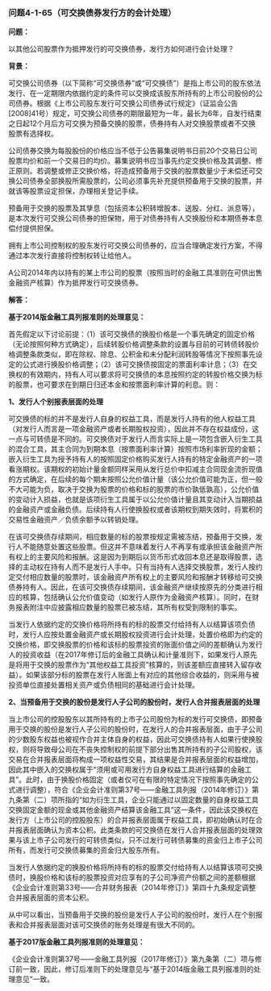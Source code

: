 ### 问题4-1-65（可交换债券发行方的会计处理）

**问题：**

以其他公司股票作为抵押发行的可交换债券，发行方如何进行会计处理？

**背景：**

可交换公司债券（以下简称“可交换债券”或“可交换债”）是指上市公司的股东依法发行、在一定期限内依据约定的条件可以交换成该股东所持有的上市公司股份的公司债券。根据《上市公司股东发行可交换公司债券试行规定》（证监会公告[2008]41号）规定，可交换公司债券的期限最短为一年，最长为6年，自发行结束之日起12个月后方可交换为预备交换的股票，债券持有人对交换股票或者不交换股票有选择权。

公司债券交换为每股股份的价格应当不低于公告募集说明书日前20个交易日公司股票均价和前一个交易日的均价。募集说明书应当事先约定交换价格及其调整、修正原则。若调整或修正交换价格，将造成预备用于交换的股票数量少于未偿还可交换公司债券全部换股所需股票的，公司必须事先补充提供预备用于交换的股票，并就该等股票设定担保，办理相关登记手续。

预备用于交换的股票及其孳息（包括资本公积转增股本、送股、分红、派息等），是本次发行可交换公司债券的担保物，用于对债券持有人交换股份和本期债券本息偿付提供担保。

拥有上市公司控制权的股东发行可交换公司债券的，应当合理确定发行方案，不得通过本次发行直接将控制权转让给他人。

A公司2014年内以持有的某上市公司的股票（按照当时的金融工具准则在可供出售金融资产核算）作为抵押发行可交换债券。

**解答：**

**基于2014版金融工具列报准则的处理意见：**

首先假定以下讨论前提：（1）该可交换债的换股价格是一个事先确定的固定价格（无论按照何种方式确定），后续转股价格调整条款的设置与目前的可转债转股价格调整条款类似，即在除权、除息、公积金和未分配利润转股等情况下按照事先设定的公式进行换股价格调整；（2）该可交换债按固定的票面利率计息；（3）在交换权的有效期内，持有人可以要求将可交换债的本息按照约定的转股价格交换为标的股票，也可要求在到期日归还本金和按票面利率计算的利息。则：

**1、发行人个别报表层面的处理**

可交换债的标的并不是发行人自身的权益工具，而是发行人持有的他人权益工具（对发行人而言是一项金融资产或者长期股权投资），因此并不存在权益成份，这一点与可转债是不同的。可交换债对于发行人而言实际上是一项包含嵌入衍生工具的混合工具，其主合同为到期本息（按票面利率计算）按照市场利率折现的金额；嵌入衍生工具为授予持有人的按照固定价格购买发行人持有的特定金融资产的一项看涨期权。该期权的初始计量金额同样采用从发行总价中扣减主合同现金流折现值的方式确定，在后续的每个期末按照公允价值计量（该公允价值可能为正，但一般不大可能为负，取决于交换为股票的价格和标的股票的市价孰低孰高），公允价值的变动计入损益，也就是该项衍生工具属于以公允价值计量且其变动计入当期损益的金融资产或金融负债。后续持有人行使换股权或者该期权到期失效时，将累积的交易性金融资产／负债余额予以转销处理。

在该可交换债存续期间，相应数量的标的股票按规定需被冻结，预备用于交换，发行人不能随意处置这些股票。但这并不意味着发行人不再享有或承担该金融资产所有权上的主要风险和报酬。这是因为到期后以货币形式收回本息还是取得股票，选择的主动权在持有人而不是发行人手中。只有当持有人选择交换股票，发行人按约定交付相应数量的股票时，该金融资产所有权上的主要风险和报酬才转移给可交换债券持有人。因此，在该可交换债存续期间，该金融资产继续按原先的分类进行相应的核算，包括确认公允价值变动（如发行人原作为金融资产核算）。同时，在财务报表附注中应披露相应数量的股票已被冻结，其所有权受到限制的事实。

当发行人依据约定的交换价格将所持有的标的股票交付给持有人以结算该项负债时，发行人应按处置金融资产或长期股权投资进行会计处理，处置价格即为约定的交换价格，即交换股票的价格和该标的股票投资的账面价值之间的差额确认为发行人的投资收益（在2017年修订后的金融工具确认和计量准则下，如果发行人原先是将用于交换的股票作为“其他权益工具投资”核算的，则该差额应直接转入留存收益）。如果该部分标的股票在发行人账面上有对应的其他综合收益的，则采用与被投资单位直接处置相关资产或负债相同的基础进行会计处理。

**2、当预备用于交换的股份是发行人子公司的股份时，发行人合并报表层面的处理**

当上市公司的控股股东以其所持有的上市子公司股份为标的发行可交换债，即预备用于交换的股份是发行人子公司的股份时，在发行人的合并报表层面，由于子公司的少数股东权益也被视作合并主体自身的权益，因此可交换债持有人如果行使换股权，则将导致母公司在不丧失控制权的前提下部分出售其所持有的子公司股权，该交易在合并报表层面将构成一项权益性交易，其结果是合并报表层面的权益增加，因此其中嵌入的交换权属于“须用或可用发行方自身权益工具进行结算的金融工具”。此时，由于换股价格固定（或者仅可在有限的特定情况下按照事先确定的公式进行调整），符合《企业会计准则第37号——金融工具列报（2014年修订）》第九条第（二）项所指的“如为衍生工具，企业只能通过以固定数量的自身权益工具交换固定金额的现金或其他金融资产结算该金融工具”这一条件，因此该交换权在发行方（上市公司的控股股东）的合并报表层面属于权益工具，即初始确认时在合并报表层面确认为资本公积。此类条款的可交换债在发行人合并报表层面的处理效果与该上市子公司发行的可转债类似，只不过发行可转债募集的资金归上市子公司所有，而发行可交换债募集的资金归大股东所有。

当发行人依据约定的换股价格将所持有的标的股票交付给持有人以结算该项可交换债时，换股价格和该标的股票投资对应享有的子公司净资产份额之间的差额根据《企业会计准则第33号——合并财务报表（2014年修订）》第四十九条规定调整合并报表层面的资本公积。

从中可以看出，当预备用于交换的股份是发行人子公司的股份时，发行人在个别报表和合并报表层面对该可交换债的账务处理是有很大不同的。

**基于2017版金融工具列报准则的处理意见：**

《企业会计准则第37号——金融工具列报（2017年修订）》第九条第（二）项与修订前一致，因此，修订后准则下的处理意见与“基于2014版金融工具列报准则的处理意见”一致。